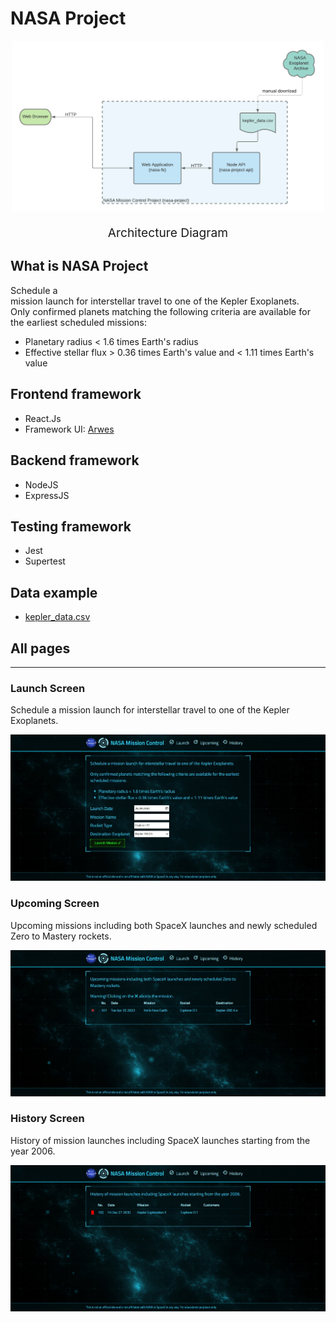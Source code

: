 # NASA Project

<div align="center">
  <img src="./images/Project+Architectural+Diagram.png" alt="Architectural" width="500"/>

  <p style="font-size: 1.2rem;">
  Architecture Diagram
</p>
</div>

## What is NASA Project


<span style="white-space: pre-line; font-size: 0.9rem;">Schedule a mission launch for interstellar travel to one of the Kepler Exoplanets.
Only confirmed planets matching the following criteria are available for the earliest scheduled missions:<br/>

- Planetary radius < 1.6 times Earth's radius
- Effective stellar flux > 0.36 times Earth's value and < 1.11 times Earth's value</span>
  <br/>

## Frontend framework


- React.Js
- Framework UI: [Arwes](https://arwes.dev)

## Backend framework

- NodeJS
- ExpressJS

## Testing framework

- Jest
- Supertest

## Data example

- [kepler_data.csv](https://exoplanetarchive.ipac.caltech.edu/cgi-bin/TblView/nph-tblView?app=ExoTbls&config=cumulative)

## All pages

---

### Launch Screen

<span>Schedule a mission launch for interstellar travel to one of the Kepler Exoplanets.</span>

![launch_screen](images/launch_screen.jpeg)

### Upcoming Screen

<span>Upcoming missions including both SpaceX launches and newly scheduled Zero to Mastery rockets.</span>

![upcoming_screen](images/upcoming_screen.jpeg)

### History Screen

<span>History of mission launches including SpaceX launches starting from the year 2006.</span>

![history_screen](images/history_screen.jpeg)
